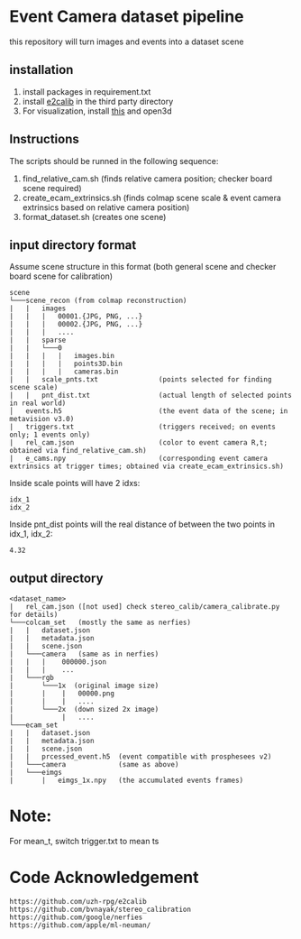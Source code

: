 # Event Camera dataset pipeline

this repository will turn images and events into a dataset scene


## installation
1) install packages in requirement.txt
2) install [e2calib](https://github.com/uzh-rpg/e2calib) in the third party directory 
3) For visualization, install [this](https://github.com/Goulustis/exviz) and open3d

## Instructions
The scripts should be runned in the following sequence:
1) find_relative_cam.sh      (finds relative camera position; checker board scene required)
2) create_ecam_extrinsics.sh (finds colmap scene scale & event camera extrinsics based on relative camera position)
3) format_dataset.sh         (creates one scene)

## input directory format
Assume scene structure in this format (both general scene and checker board scene for calibration)
```
scene
└───scene_recon (from colmap reconstruction)
|   |   images
|   |   |   00001.{JPG, PNG, ...}
|   |   |   00002.{JPG, PNG, ...}
|   |   |   ....
|   |   sparse
|   |   └───0
|   |   |   |   images.bin
|   |   |   |   points3D.bin
|   |   |   |   cameras.bin
|   |   scale_pnts.txt               (points selected for finding scene scale)
|   |   pnt_dist.txt                 (actual length of selected points in real world)
│   events.h5                        (the event data of the scene; in metavision v3.0)
|   triggers.txt                     (triggers received; on events only; 1 events only)
|   rel_cam.json                     (color to event camera R,t; obtained via find_relative_cam.sh)
|   e_cams.npy                       (corresponding event camera extrinsics at trigger times; obtained via create_ecam_extrinsics.sh)
```

Inside scale points will have 2 idxs:
```
idx_1
idx_2 
```

Inside pnt_dist points will the real distance of between the two points in idx_1, idx_2:
```
4.32
```

## output directory
```
<dataset_name>
|   rel_cam.json ([not used] check stereo_calib/camera_calibrate.py for details)
└───colcam_set   (mostly the same as nerfies)
|   |   dataset.json
|   |   metadata.json
|   |   scene.json
|   └───camera   (same as in nerfies)
|   |   |    000000.json
|   |   |    ...
|   └───rgb
|       └───1x  (original image size)
|       |    |   00000.png
|       |    |   ....
|       └───2x  (down sized 2x image)
|            |   ....    
└───ecam_set
|   |   dataset.json
|   |   metadata.json
|   |   scene.json
|   |   prcessed_event.h5  (event compatible with prosphesees v2)
|   └───camera             (same as above)
|   └───eimgs
|       |   eimgs_1x.npy   (the accumulated events frames)
```

# Note:
For mean_t, switch trigger.txt to mean ts

# Code Acknowledgement
```
https://github.com/uzh-rpg/e2calib
https://github.com/bvnayak/stereo_calibration
https://github.com/google/nerfies
https://github.com/apple/ml-neuman/
```
